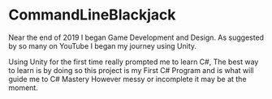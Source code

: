 # CommandLineBlackjack

Near the end of 2019 I began Game Development and Design. 
As suggested by so many on YouTube I began my journey using Unity. 

Using Unity for the first time really prompted me to learn C#, The best way to
learn is by doing so this project is my First C# Program and is what will guide me to C# Mastery
However messy or incomplete it may be at the moment. 
